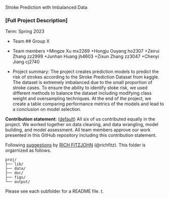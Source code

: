 Stroke Prediction with Imbalanced Data


### [Full Project Description]

Term: Spring 2023

+ Team ## Group X
+ Team members
	+Mingze Xu mx2269
	+Hongju Ouyang ho2307
	+Zeirui Zhang zz2999
	+Junhan Huang jh4603
	+Zixun Zhang zz3047
	+Chenyi Jiang cj2740


+ Project summary: The project creates prediction models to predict the risk of strokes according to the Stroke Prediction Dataset from kaggle. The dataset is extremely imbalanced due to the small proportion of stroke cases. To ensure the ability to identify stoke risk, we used different methods to balance the dataset including modifying class weight and oversampling techniques. At the end of the project, we create a table comparing performance metrics of the models and lead to a conclusion on model selection.
	

**Contribution statement**: ([default](doc/a_note_on_contributions.md)) All six of us contributed equally in the project. We worked together on data cleaning, and data wrangling, model building, and model assessment. All team members approve our work presented in this GitHub repository including this contribution statement.

Following [suggestions](http://nicercode.github.io/blog/2013-04-05-projects/) by [RICH FITZJOHN](http://nicercode.github.io/about/#Team) (@richfitz). This folder is orgarnized as follows.

```
proj/
├── lib/
├── data/
├── doc/
├── figs/
└── output/
```

Please see each subfolder for a README file.
t.
